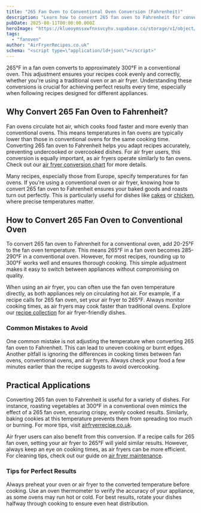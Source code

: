 ```yaml
---
title: "265 Fan Oven to Conventional Oven Conversion (Fahrenheit)"
description: "Learn how to convert 265 fan oven to Fahrenheit for conventional ovens with our easy guide. Get perfect results every time with accurate temperature conversions."
pubDate: 2025-08-11T00:00:00.000Z
heroImage: "https://klueoymssxwfnxsvcyhv.supabase.co/storage/v1/object/public/md/265-fan-oven-to-conventional-oven-conversion-fahrenheit-82c531a4.png"
tags:
  - "fanoven"
author: "AirFryerRecipes.co.uk"
schema: "<script type=\"application/ld+json\"></script>"
---
```


<p>265°F in a fan oven converts to approximately 300°F in a conventional oven. This adjustment ensures your recipes cook evenly and correctly, whether you're using a traditional oven or an air fryer. Understanding these conversions is crucial for achieving perfect results every time, especially when following recipes designed for different appliances.</p>

<h2>Why Convert 265 Fan Oven to Fahrenheit?</h2>
<p>Fan ovens circulate hot air, which cooks food faster and more evenly than conventional ovens. This means temperatures in fan ovens are typically lower than those in conventional ovens for the same cooking time. Converting 265 fan oven to Fahrenheit helps you adapt recipes accurately, preventing undercooked or overcooked dishes. For air fryer users, this conversion is equally important, as air fryers operate similarly to fan ovens. Check out our <a href=https://www.airfryerrecipe.co.uk/air-fryer-conversion-chart>air fryer conversion chart</a> for more details.</p>

<p>Many recipes, especially those from Europe, specify temperatures for fan ovens. If you're using a conventional oven or air fryer, knowing how to convert 265 fan oven to Fahrenheit ensures your baked goods and roasts turn out perfectly. This is particularly useful for dishes like <a href=https://www.airfryerrecipe.co.uk/recipe-category/cakes>cakes</a> or <a href=https://www.airfryerrecipe.co.uk/recipe-category/chicken>chicken</a>, where precise temperatures matter.</p>

<h2>How to Convert 265 Fan Oven to Conventional Oven</h2>
<p>To convert 265 fan oven to Fahrenheit for a conventional oven, add 20-25°F to the fan oven temperature. This means 265°F in a fan oven becomes 285-290°F in a conventional oven. However, for most recipes, rounding up to 300°F works well and ensures thorough cooking. This simple adjustment makes it easy to switch between appliances without compromising on quality.</p>

<p>When using an air fryer, you can often use the fan oven temperature directly, as both appliances rely on circulating hot air. For example, if a recipe calls for 265 fan oven, set your air fryer to 265°F. Always monitor cooking times, as air fryers may cook faster than traditional ovens. Explore our <a href=https://www.airfryerrecipe.co.uk/recipes>recipe collection</a> for air fryer-friendly dishes.</p>

<h3>Common Mistakes to Avoid</h3>
<p>One common mistake is not adjusting the temperature when converting 265 fan oven to Fahrenheit. This can lead to uneven cooking or burnt edges. Another pitfall is ignoring the differences in cooking times between fan ovens, conventional ovens, and air fryers. Always check your food a few minutes earlier than the recipe suggests to avoid overcooking.</p>

<h2>Practical Applications</h2>
<p>Converting 265 fan oven to Fahrenheit is useful for a variety of dishes. For instance, roasting vegetables at 300°F in a conventional oven mimics the effect of a 265 fan oven, ensuring crispy, evenly cooked results. Similarly, baking cookies at this temperature prevents them from spreading too much or burning. For more tips, visit <a href=https://www.airfryerrecipe.co.uk>airfryerrecipe.co.uk</a>.</p>

<p>Air fryer users can also benefit from this conversion. If a recipe calls for 265 fan oven, setting your air fryer to 265°F will yield similar results. However, always keep an eye on cooking times, as air fryers can be more efficient. For cleaning tips, check out our guide on <a href=https://www.airfryerrecipe.co.uk/air-fryer-cleaner>air fryer maintenance</a>.</p>

<h3>Tips for Perfect Results</h3>
<p>Always preheat your oven or air fryer to the converted temperature before cooking. Use an oven thermometer to verify the accuracy of your appliance, as some ovens may run hot or cold. For best results, rotate your dishes halfway through cooking to ensure even heat distribution.</p>